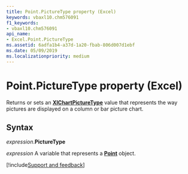 ```yaml
---
title: Point.PictureType property (Excel)
keywords: vbaxl10.chm576091
f1_keywords:
- vbaxl10.chm576091
api_name:
- Excel.Point.PictureType
ms.assetid: 6adfa1b4-a37d-1a20-fbab-806d007d1ebf
ms.date: 05/09/2019
ms.localizationpriority: medium
---
```



# Point.PictureType property (Excel)

Returns or sets an **[XlChartPictureType](Excel.XlChartPictureType.md)** value that represents the way pictures are displayed on a column or bar picture chart.


## Syntax

_expression_.**PictureType**

_expression_ A variable that represents a **[Point](Excel.Point(object).md)** object.




[!include[Support and feedback](~/includes/feedback-boilerplate.md)]